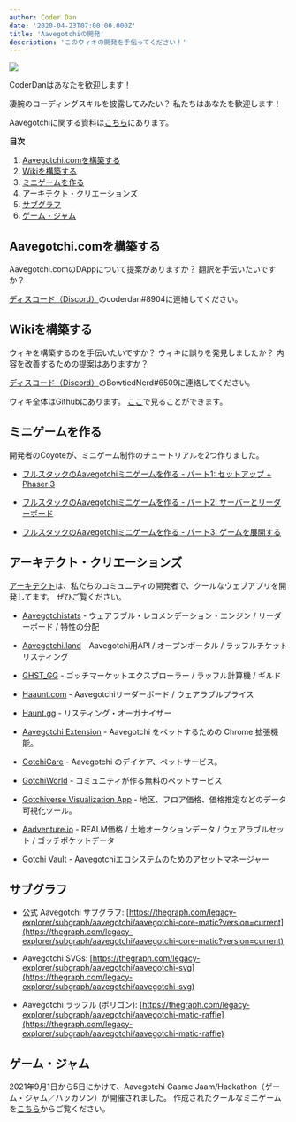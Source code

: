 ```yaml
---
author: Coder Dan
date: '2020-04-23T07:00:00.000Z'
title: 'Aavegotchiの開発'
description: 'このウィキの開発を手伝ってください！'
---
```


<div class="headerImageContainer">
<img class="headerImage" src="/developers/codergotchi.png">
<p class="headerImageText">CoderDanはあなたを歓迎します！</p>
</div>

凄腕のコーディングスキルを披露してみたい？ 私たちはあなたを歓迎します！

Aavegotchiに関する資料は[こちら](https://docs.aavegotchi.com/)にあります。

<div class="contentsBox">

**目次**

<ol>
<li><a href=#building-aavegotchi-com>Aavegotchi.comを構築する</a></li>
<li><a href=#building-the-wiki>Wikiを構築する</a></li>
<li><a href=#building-mini-games>ミニゲームを作る</a></li>
<li><a href=#aarchitect-creations>アーキテクト・クリエーションズ</a></li>
<li><a href=#subgraphs>サブグラフ</a></li>
<li><a href=#gaame-jaam>ゲーム・ジャム</a></li>
</ol>

</div>

## Aavegotchi.comを構築する

Aavegotchi.comのDAppについて提案がありますか？ 翻訳を手伝いたいですか？

[ディスコード（Discord）](https://discord.com/invite/NPwnWB6)のcoderdan#8904に連絡してください。

## Wikiを構築する

ウィキを構築するのを手伝いたいですか？ ウィキに誤りを発見しましたか？ 内容を改善するための提案はありますか？

[ディスコード（Discord）](https://discord.com/invite/NPwnWB6)のBowtiedNerd#6509に連絡してください。

ウィキ全体はGithubにあります。 [ここ](https://github.com/aavegotchi/aavegotchi-wiki)で見ることができます。

## ミニゲームを作る

開発者のCoyoteが、ミニゲーム制作のチュートリアルを2つ作りました。

* [フルスタックのAavegotchiミニゲームを作る - パート1: セットアップ + Phaser 3](https://dev.to/ccoyotedev/building-a-full-stack-aavegotchi-minigame-part-1-set-up-phaser-3-29l5)

* [フルスタックのAavegotchiミニゲームを作る - パート2: サーバーとリーダーボード](https://dev.to/ccoyotedev/building-a-full-stack-aavegotchi-minigame-part-2-server-leaderboard-53la)

* [フルスタックのAavegotchiミニゲームを作る - パート3: ゲームを展開する](https://dev.to/ccoyotedev/building-a-full-stack-aavegotchi-minigame-part-3-deploying-your-game-mga)

## アーキテクト・クリエーションズ

[アーキテクト](/aarchitect)は、私たちのコミュニティの開発者で、クールなウェブアプリを開発してます。 ぜひご覧ください。

* [Aavegotchistats](https://aavegotchistats.com/) - ウェアラブル・レコメンデーション・エンジン / リーダーボード / 特性の分配

* [Aavegotchi.land](https://aavegotchi.land/) - Aavegotchi用API / オープンポータル / ラッフルチケットリスティング

* [GHST_GG](https://fireball.gg/) - ゴッチマーケットエクスプローラー / ラッフル計算機 / ギルド

* [Haaunt.com](https://haaunt.com/) - Aavegotchiリーダーボード / ウェアラブルプライス

* [Haunt.gg](https://haunt.gg/) - リスティング・オーガナイザー

* [Aavegotchi Extension](https://chrome.google.com/webstore/detail/aavegotchi-extension/ibggmlahcckfbcghmbnbdmkmolmaejfc) - Aavegotchi をペットするための Chrome 拡張機能。

* [GotchiCare](https://gotchicare.com/) - Aavegotchi のデイケア、ペットサービス。

* [GotchiWorld](https://linktr.ee/gotchiworld) - コミュニティが作る無料のペットサービス

* [Gotchiverse Visualization App](https://share.streamlit.io/lavel0rz/aavegotchiproject/main/main.py) - 地区、フロア価格、価格推定などのデータ可視化ツール。

* [Aadventure.io](https://www.aadventure.io) - REALM価格 / 土地オークションデータ / ウェアラブルセット / ゴッチポケットデータ

* [Gotchi Vault](https://www.gotchivault.com/) - Aavegotchiエコシステムのためのアセットマネージャー

## サブグラフ

* 公式 Aavegotchi サブグラフ: [https://thegraph.com/legacy-explorer/subgraph/aavegotchi/aavegotchi-core-matic?version=current](https://thegraph.com/legacy-explorer/subgraph/aavegotchi/aavegotchi-core-matic?version=current)

* Aavegotchi SVGs: [https://thegraph.com/legacy-explorer/subgraph/aavegotchi/aavegotchi-svg](https://thegraph.com/legacy-explorer/subgraph/aavegotchi/aavegotchi-svg)

* Aavegotchi ラッフル (ポリゴン): [https://thegraph.com/legacy-explorer/subgraph/aavegotchi/aavegotchi-matic-raffle](https://thegraph.com/legacy-explorer/subgraph/aavegotchi/aavegotchi-matic-raffle)

## ゲーム・ジャム

2021年9月1日から5日にかけて、Aavegotchi Gaame Jaam/Hackathon（ゲーム・ジャム／ハッカソン）が開催されました。 作成されたクールなミニゲームを[こちら](/gaame-jaam)からご覧ください。